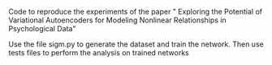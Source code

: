 Code to reproduce the experiments of the paper " Exploring the Potential of Variational Autoencoders for Modeling Nonlinear Relationships
in Psychological Data"

Use the file sigm.py to generate the dataset and train the network. Then use tests files to perform the analysis on trained networks
